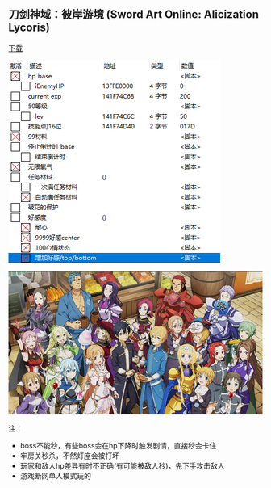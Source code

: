 ## 刀剑神域：彼岸游境 (Sword Art Online: Alicization Lycoris)

[下载](https://www.3dmgame.com/games/saoal/)


![](./images/g2.png)
![](./images/sao_al.png)

注：
- boss不能秒，有些boss会在hp下降时触发剧情，直接秒会卡住
- 牢房关秒杀，不然灯座会被打坏
- 玩家和敌人hp差异有时不正确(有可能被敌人秒)，先下手攻击敌人
- 游戏断网单人模式玩的